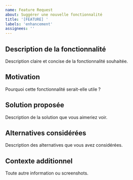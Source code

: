 ```yaml
---
name: Feature Request
about: Suggérer une nouvelle fonctionnalité
title: '[FEATURE] '
labels: 'enhancement'
assignees: ''
---
```


## Description de la fonctionnalité
Description claire et concise de la fonctionnalité souhaitée.

## Motivation
Pourquoi cette fonctionnalité serait-elle utile ?

## Solution proposée
Description de la solution que vous aimeriez voir.

## Alternatives considérées
Description des alternatives que vous avez considérées.

## Contexte additionnel
Toute autre information ou screenshots.
